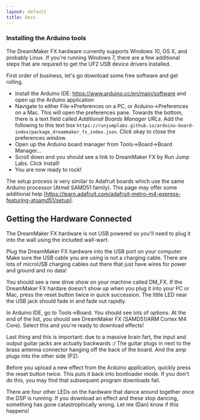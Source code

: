 ```yaml
---
layout: default
title: Docs
---
```



### Installing the Arduino tools

The DreamMaker FX hardware currently supports Windows 10, OS X, and probably Linux.  If you're running Windows 7, there are a few additional steps that are required to get the UF2 USB device drivers installed.  

First order of business, let's go download some free software and get rolling.  

 - Install the Arduino IDE: https://www.arduino.cc/en/main/software and open up the Arduino application
 - Navigate to either File->Preferences on a PC, or Arduino->Preferences on a Mac.  This will open the preferences pane.  Towards the bottom, there is a text field called *Additional Boards Manager URLs*.  Add the following to this text box `https://runjumplabs.github.io/arduino-board-index/package_dreammaker_fx_index.json`.  Click okay to close the preferences window.
 - Open up the Arduino board manager from  Tools->Board->Board Manager...
 - Scroll down and you should see a link to DreamMaker FX by Run Jump Labs.  Click Install!  
 - You are now ready to rock!

The setup process is very similar to Adafruit boards which use the same Arduino processor (Atmel SAMD51 family).  This page may offer some additional help [https://learn.adafruit.com/adafruit-metro-m4-express-featuring-atsamd51/setup]. 


## Getting the Hardware Connected

The DreamMaker FX hardware is not USB powered so you'll need to plug it into the wall using the included wall-wart.

Plug the DreamMaker FX hardware into the USB port on your computer.  Make sure the USB cable you are using is not a charging cable.  There are lots of microUSB charging cables out there that just have wires for power and ground and no data!  

You should see a new drive show on your machine called DM_FX.  If the DreamMaker FX hardare doesn't show up when you plug it into your PC or Mac, press the reset button twice in quick succession.  The little LED near the USB jack should fade in and fade out rapidly.  

In Arduino IDE, go to Tools->Board.  You should see lots of options.  At the end of the list, you should see DreamMaker FX (SAMD51/ARM Cortex M4 Core).  Select this and you're ready to download effects!

Last thing and this is important: due to a massive brain fart, the input and output guitar jacks are actually backwards :/ The guitar plugs in next to the brass antenna connector hanging off the back of the board.  And the amp plugs into the other side (P2).

Before you upload a new effect from the Arduino application, quickly press the reset button twice.  This puts it back into bootloader mode.  If you don't do this, you may find that subsequent program downloads fail.  

There are four other LEDs on the hardware that dance around together once the DSP is running.  If you download an effect and these stop dancing, something has gone catastrophically wrong.  Let me (Dan) know if this happens!
